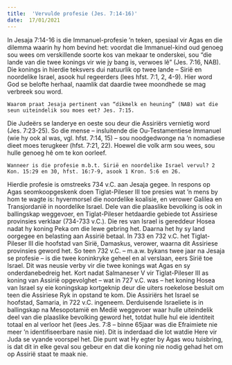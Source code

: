 ```yaml
---
title:  'Vervulde profesie (Jes. 7:14-16)'
date:  17/01/2021
---
```


In Jesaja 7:14-16 is die Immanuel-profesie ’n teken, spesiaal vir Agas en die dilemma waarin hy hom bevind het: voordat die Immanuel-kind oud genoeg sou wees om verskillende soorte kos van mekaar te onderskei, sou “die lande van die twee konings vir wie jy bang is, verwoes lê” (Jes. 7:16, NAB). Die konings in hierdie teksvers dui natuurlik op twee lande – Sirië en noordelike Israel, asook hul regeerders (lees hfst. 7:1, 2, 4-9). Hier word God se belofte herhaal, naamlik dat daardie twee moondhede se mag verbreek sou word.

`Waarom praat Jesaja pertinent van “dikmelk en heuning” (NAB) wat die seun uiteindelik sou moes eet? Jes. 7:15.`

Die Judeërs se landerye en oeste sou deur die Assiriërs vernietig word (Jes. 7:23-25). So die mense – insluitende die Ou-Testamentiese Immanuel (wie hy ook al was, vgl. hfst. 7:14, 15) – sou noodgedwonge na ’n nomadiese dieet moes terugkeer (hfst. 7:21, 22). Hoewel die volk arm sou wees, sou hulle genoeg hê om te kon oorleef.

`Wanneer is die profesie m.b.t. Sirië en noordelike Israel vervul? 2 Kon. 15:29 en 30, hfst. 16:7-9, asook 1 Kron. 5:6 en 26.`

Hierdie profesie is omstreeks 734 v.C. aan Jesaja gegee. In respons op Agas seomkoopgeskenk doen Tiglat-Pileser III toe presies wat ’n mens by hom te wagte is: hyvermorsel die noordelike koalisie, en verower Galilea en Transjordanië in noordelike Israel. Dele van die plaaslike bevolking is ook in ballingskap weggevoer, en Tiglat-Pileser hetdaardie gebiede tot Assiriese provinsies verklaar (734-733 v.C.). Die res van Israel is gereddeur Hosea nadat hy koning Peka om die lewe gebring het. Daarna het hy sy land oorgegee en belasting aan Assirië betaal. In 733 en 732 v.C. het Tiglat-Pileser III die hoofstad van Sirië, Damaskus, verower, waarna dit Assiriese provinsies geword het. So teen 732 v.C. – m.a.w. bykans twee jaar na Jesaja se profesie – is die twee koninkryke geheel en al verslaan, eers Sirië toe Israel. Dit was neusie verby vir die twee konings wat Agas en sy onderdanebedreig het. Kort nadat Salmaneser V vir Tiglat-Pileser III as koning van Assirië opgevolghet – wat in 727 v.C. was – het koning Hosea van Israel sy eie koningskap kortgeknip deur die uiters roekelose besluit om teen die Assiriese Ryk in opstand te kom. Die Assiriërs het Israel se hoofstad, Samaria, in 722 v.C. ingeneem. Derduisende Israeliete is in ballingskap na Mesopotamië en Medië weggevoer waar hulle uiteindelik deel van die plaaslike bevolking geword het, totdat hulle hul eie identiteit totaal en al verloor het (lees Jes. 7:8 – binne 65jaar was die Efraimiete nie meer ’n identifiseerbare nasie nie). Dit is inderdaad die lot watdie Here vir Juda se vyande voorspel het. Die punt wat Hy egter by Agas wou tuisbring, is dat dit in elke geval sou gebeur en dat die koning nie nodig gehad het om op Assirië staat te maak nie.